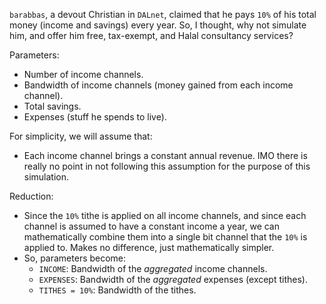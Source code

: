 `barabbas`, a devout Christian in `DALnet`, claimed that he pays `10%` of his
total money (income and savings) every year.  So, I thought, why not simulate
him, and offer him free, tax-exempt, and Halal consultancy services?

Parameters:

* Number of income channels.
* Bandwidth of income channels (money gained from each income channel).
* Total savings.
* Expenses (stuff he spends to live).

For simplicity, we will assume that:

* Each income channel brings a constant annual revenue.  IMO there is
  really no point in not following this assumption for the purpose of this
  simulation.

Reduction:

* Since the `10%` tithe is applied on all income channels, and since each
  channel is assumed to have a constant income a year, we can
  mathematically combine them into a single bit channel that the `10%` is
  applied to.  Makes no difference, just mathematically simpler.
* So, parameters become:
    * `INCOME`: Bandwidth of the _aggregated_ income channels.
    * `EXPENSES`: Bandwidth of the _aggregated_ expenses (except tithes).
    * `TITHES = 10%`: Bandwidth of the tithes.
